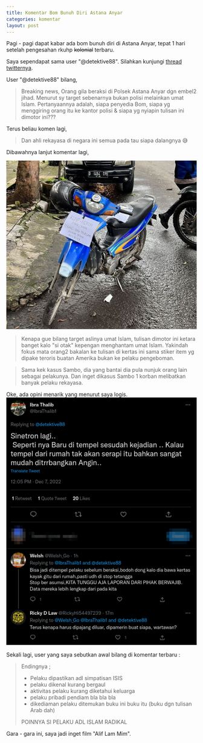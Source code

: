 ```yaml
---
title: Komentar Bom Bunuh Diri Astana Anyar
categories: komentar
layout: post
---
```

Pagi - pagi dapat kabar ada bom bunuh diri di Astana Anyar, tepat 1 hari setelah pengesahan rkuhp ~~kolonial~~ terbaru. 

Saya sependapat sama user "@detektive88". Silahkan kunjungi [thread twitternya](https://twitter.com/detektive88/status/1600353107241992194).

User "@detektive88" bilang,
> Breaking news,
> Orang gila beraksi di Polsek Astana Anyar dgn embel2 jihad. Menurut sy target sebenarnya bukan polisi melainkan umat Islam.
> Pertanyaannya adalah, siapa penyedia Bom, siapa yg menggiring orang itu ke kantor polisi & siapa yg nyiapin tulisan ini dimotor ini???

Terus beliau komen lagi,
> Dan ahli rekayasa di negara ini semua pada tau siapa dalangnya 😅

Dibawahnya lanjut komentar lagi,

![](/media/komentar/bom-bunuh-diri-astana-anyar/motor.jpg)
> Kenapa gue bilang target aslinya umat Islam, tulisan dimotor ini ketara banget kalo "si otak" kepengan menghantam umat Islam. Yakindah fokus mata orang2 bakalan ke tulisan di kertas ini sama stiker item yg dipake teroris buatan Amerika bukan ke pelaku pengeboman.

> Sama kek kasus Sambo, dia yang bantai dia pula nunjuk orang lain sebagai pelakunya. Dan inget dikasus Sambo 1 korban melibatkan banyak pelaku rekayasa.

Oke, ada opini menarik yang menurut saya logis.
![](/media/komentar/bom-bunuh-diri-astana-anyar/1.png)

Sekali lagi, user yang saya sebutkan awal bilang di komentar terbaru :
> Endingnya ;
> - Pelaku dipastikan adl simpatisan ISIS
> - pelaku dikenal kurang bergaul
> - aktivitas pelaku kurang diketahui keluarga
> - pelaku pribadi pendiam bla bla bla
> - dikediaman pelaku ditemukan buku ini buku itu (buku dgn tulisan Arab dah)
> 
> POINNYA SI PELAKU ADL ISLAM RADIKAL

Gara - gara ini, saya jadi inget film "Alif Lam Mim".
